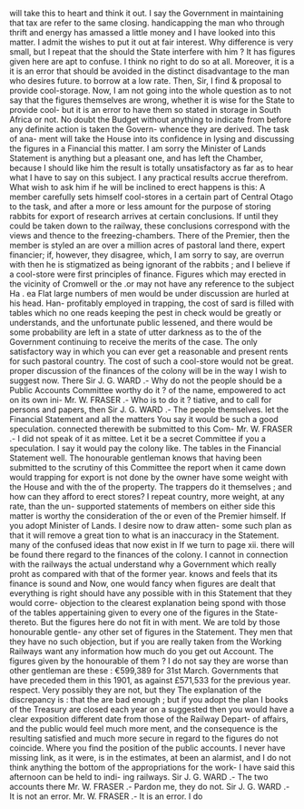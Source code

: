 will take this to heart and think it out. I say the Government in maintaining that tax are refer to the same closing. handicapping the man who through thrift and energy has amassed a little money and I have looked into this matter. I admit the wishes to put it out at fair interest. Why difference is very small, but I repeat that the should the State interfere with him ? It has figures given here are apt to confuse. I think no right to do so at all. Moreover, it is a it is an error that should be avoided in the distinct disadvantage to the man who desires future. to borrow at a low rate. Then, Sir, I find & proposal to provide cool-storage. Now, I am not going into the whole question as to not say that the figures themselves are wrong, whether it is wise for the State to provide cool- but it is an error to have them so stated in storage in South Africa or not. No doubt the Budget without anything to indicate from before any definite action is taken the Govern- whence they are derived. The task of ana- ment will take the House into its confidence in lysing and discussing the figures in a Financial this matter. I am sorry the Minister of Lands Statement is anything but a pleasant one, and has left the Chamber, because I should like him the result is totally unsatisfactory as far as to hear what I have to say on this subject. I any practical results accrue therefrom. What wish to ask him if he will be inclined to erect happens is this: A member carefully sets himself cool-stores in a certain part of Central Otago to the task, and after a more or less amount for the purpose of storing rabbits for export of research arrives at certain conclusions. If until they could be taken down to the railway, these conclusions correspond with the views and thence to the freezing-chambers. There of the Premier, then the member is styled an are over a million acres of pastoral land there, expert financier; if, however, they disagree, which, I am sorry to say, are overrun with then he is stigmatized as being ignorant of the rabbits ; and I believe if a cool-store were first principles of finance. Figures which may erected in the vicinity of Cromwell or the .or may not have any reference to the subject Ha . ea Flat large numbers of men would be under discussion are hurled at his head. Han- profitably employed in trapping, the cost of sard is filled with tables which no one reads keeping the pest in check would be greatly or understands, and the unfortunate public lessened, and there would be some probability are left in a state of utter darkness as to the of the Government continuing to receive the merits of the case. The only satisfactory way in which you can ever get a reasonable and present rents for such pastoral country. The cost of such a cool-store would not be great. proper discussion of the finances of the colony will be in the way I wish to suggest now. There Sir J. G. WARD .- Why do not the people should be a Public Accounts Committee worthy do it ? of the name, empowered to act on its own ini- Mr. W. FRASER .- Who is to do it ? tiative, and to call for persons and papers, then Sir J. G. WARD .- The people themselves. let the Financial Statement and all the matters You say it would be such a good speculation. connected therewith be submitted to this Com- Mr. W. FRASER .- I did not speak of it as mittee. Let it be a secret Committee if you a speculation. I say it would pay the colony like. The tables in the Financial Statement well. The honourable gentleman knows that having been submitted to the scrutiny of this Committee the report when it came down would trapping for export is not done by the owner have some weight with the House and with the of the property. The trappers do it themselves ; and how can they afford to erect stores? I repeat country, more weight, at any rate, than the un- supported statements of members on either side this matter is worthy the consideration of the or even of the Premier himself. If you adopt Minister of Lands. I desire now to draw atten- some such plan as that it will remove a great tion to what is an inaccuracy in the Statement. many of the confused ideas that now exist in If we turn to page xii. there will be found there regard to the finances of the colony. I cannot in connection with the railways the actual understand why a Government which really proht as compared with that of the former year. knows and feels that its finance is sound and Now, one would fancy when figures are dealt that everything is right should have any possible with in this Statement that they would corre- objection to the clearest explanation being spond with those of the tables appertaining given to every one of the figures in the State- thereto. But the figures here do not fit in with ment. We are told by those honourable gentle- any other set of figures in the Statement. They men that they have no such objection, but if you are really taken from the Working Railways want any information how much do you get out Account. The figures given by the honourable of them ? I do not say they are worse than other gentleman are these : €599,389 for 31st March. Governments that have preceded them in this 1901, as against £571,533 for the previous year. respect. Very possibly they are not, but they The explanation of the discrepancy is : that the are bad enough ; but if you adopt the plan I books of the Treasury are closed each year on a suggested then you would have a clear exposition different date from those of the Railway Depart- of affairs, and the public would feel much more ment, and the consequence is the resulting satisfied and much more secure in regard to the figures do not coincide. Where you find the position of the public accounts. I never have missing link, as it were, is in the estimates, at been an alarmist, and I do not think anything the bottom of the appropriations for the work- I have said this afternoon can be held to indi- ing railways. Sir J. G. WARD .- The two accounts there Mr. W. FRASER .- Pardon me, they do not. Sir J. G. WARD .- It is not an error. Mr. W. FRASER .- It is an error. I do 